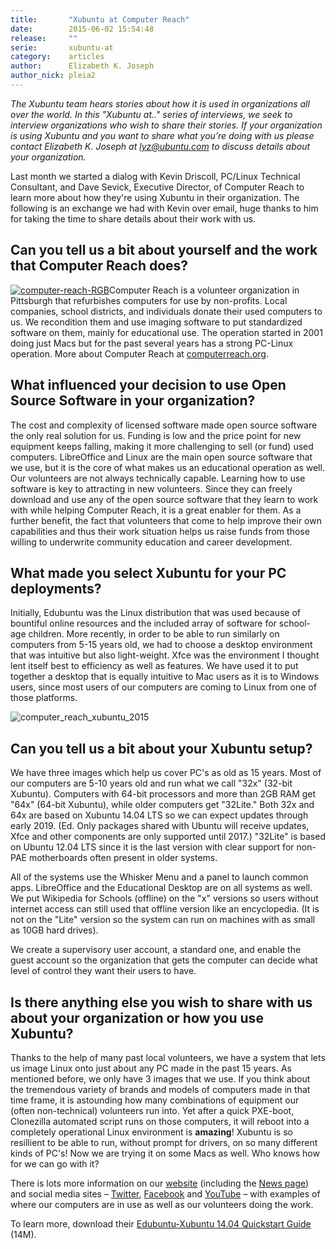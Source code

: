 ```yaml
---
title:       "Xubuntu at Computer Reach"
date:        2015-06-02 15:54:48
release:     ""
serie:       xubuntu-at
category:    articles
author:      Elizabeth K. Joseph
author_nick: pleia2
---
```


*The Xubuntu team hears stories about how it is used in organizations all over the world. In this "Xubuntu at.." series of interviews, we seek to interview organizations who wish to share their stories. If your organization is using Xubuntu and you want to share what you’re doing with us please contact Elizabeth K. Joseph at lyz@ubuntu.com to discuss details about your organization.*

Last month we started a dialog with Kevin Driscoll, PC/Linux Technical Consultant, and Dave Sevick, Executive Director, of Computer Reach to learn more about how they're using Xubuntu in their organization. The following is an exchange we had with Kevin over email, huge thanks to him for taking the time to share details about their work with us.

Can you tell us a bit about yourself and the work that Computer Reach does?
---------------------------------------------------------------------------

[![computer-reach-RGB](/assets/articles/series/computer-reach-RGB.png)](http://www.computerreach.org)Computer Reach is a volunteer organization in Pittsburgh that refurbishes computers for use by non-profits. Local companies, school districts, and individuals donate their used computers to us. We recondition them and use imaging software to put standardized software on them, mainly for educational use. The operation started in 2001 doing just Macs but for the past several years has a strong PC-Linux operation. More about Computer Reach at [computerreach.org](http://www.computerreach.org/).

What influenced your decision to use Open Source Software in your organization?
-------------------------------------------------------------------------------

The cost and complexity of licensed software made open source software the only real solution for us. Funding is low and the price point for new equipment keeps falling, making it more challenging to sell (or fund) used computers. LibreOffice and Linux are the main open source software that we use, but it is the core of what makes us an educational operation as well. Our volunteers are not always technically capable. Learning how to use software is key to attracting in new volunteers. Since they can freely download and use any of the open source software that they learn to work with while helping Computer Reach, it is a great enabler for them. As a further benefit, the fact that volunteers that come to help improve their own capabilities and thus their work situation helps us raise funds from those willing to underwrite community education and career development.

What made you select Xubuntu for your PC deployments?
-----------------------------------------------------

Initially, Edubuntu was the Linux distribution that was used because of bountiful online resources and the included array of software for school-age children. More recently, in order to be able to run similarly on computers from 5-15 years old, we had to choose a desktop environment that was intuitive but also light-weight. Xfce was the environment I thought lent itself best to efficiency as well as features. We have used it to put together a desktop that is equally intuitive to Mac users as it is to Windows users, since most users of our computers are coming to Linux from one of those platforms.

![computer_reach_xubuntu_2015](/assets/articles/series/computer_reach_xubuntu_2015-475x356.jpg)

Can you tell us a bit about your Xubuntu setup?
-----------------------------------------------

We have three images which help us cover PC's as old as 15 years. Most of our computers are 5-10 years old and run what we call "32x" (32-bit Xubuntu). Computers with 64-bit processors and more than 2GB RAM get "64x" (64-bit Xubuntu), while older computers get "32Lite." Both 32x and 64x are based on Xubuntu 14.04 LTS so we can expect updates through early 2019. (Ed. Only packages shared with Ubuntu will receive updates, Xfce and other components are only supported until 2017.) "32Lite" is based on Ubuntu 12.04 LTS since it is the last version with clear support for non-PAE motherboards often present in older systems.

All of the systems use the Whisker Menu and a panel to launch common apps. LibreOffice and the Educational Desktop are on all systems as well. We put Wikipedia for Schools (offline) on the "x" versions so users without internet access can still used that offline version like an encyclopedia. (It is not on the "Lite" version so the system can run on machines with as small as 10GB hard drives).

We create a supervisory user account, a standard one, and enable the guest account so the organization that gets the computer can decide what level of control they want their users to have.

Is there anything else you wish to share with us about your organization or how you use Xubuntu?
------------------------------------------------------------------------------------------------

Thanks to the help of many past local volunteers, we have a system that lets us image Linux onto just about any PC made in the past 15 years. As mentioned before, we only have 3 images that we use. If you think about the tremendous variety of brands and models of computers made in that time frame, it is astounding how many combinations of equipment our (often non-technical) volunteers run into. Yet after a quick PXE-boot, Clonezilla automated script runs on those computers, it will reboot into a completely operational Linux environment is **amazing**! Xubuntu is so resillient to be able to run, without prompt for drivers, on so many different kinds of PC's! Now we are trying it on some Macs as well. Who knows how for we can go with it?

There is lots more information on our [website](http://www.computerreach.org) (including the [News page](http://computerreach.org/news/)) and social media sites – [Twitter](https://twitter.com/computerreach), [Facebook](https://www.facebook.com/ComputeReach) and [YouTube](https://www.youtube.com/user/ComputeReach) – with examples of where our computers are in use as well as our volunteers doing the work.

To learn more, download their [Edubuntu-Xubuntu 14.04 Quickstart Guide](http://static.xubuntu.org/news/ComputerReach%20Edubuntu%2014.04%20-%20Xubuntu%20-%20QuickGuide%20(mod).pdf) (14M).
